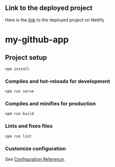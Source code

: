 
## Link to the deployed project
Here is the [link](https://oreoluwasimi-altschool-vuejsproject.netlify.app/) to the deployed project on Netlify
# my-github-app

## Project setup
```
npm install
```

### Compiles and hot-reloads for development
```
npm run serve
```

### Compiles and minifies for production
```
npm run build
```

### Lints and fixes files
```
npm run lint
```

### Customize configuration
See [Configuration Reference](https://cli.vuejs.org/config/).

